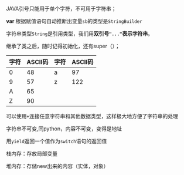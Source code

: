 JAVA引号只能用于单个字符，不可用于字符串；

**var** 根据赋值语句自动推断出变量`sb`的类型是`StringBuilder`

字符串类型`String`是引用类型，我们用**双引号`"..."`表示字符串**。

继承了类之后，随时记得初始化，还有super（）；

| 字符 | ASCII码 | 字符 | ASCII码 |
| ---- | ------- | ---- | ------- |
| 0    | 48      | a    | 97      |
| 9    | 57      | z    | 122     |
| A    | 65      |      |         |
| Z    | 90      |      |         |

可以使用`+`连接任意字符串和其他数据类型，这样极大地方便了字符串的处理

字符串不可变,同python，内容不可变，变得是地址

用`yield`返回一个值作为`switch`语句的返回值



栈内存：存放局部变量

堆内存：存储new出来的内容（实体，对象）



